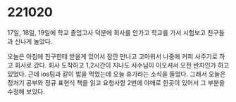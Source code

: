 # 221020

17일, 18일, 19일에 학교 졸업고사 덕분에 회사를 안가고 학교를 가서
시험보고 친구들과 신나게 놀았다.

오늘은 아침에 친구한테 받을게 있어서 잠깐 만나고 고마워서 나중에 커피 사주기로 하고 
회사로 갔다. 회사 도착하고 1,2시간이 지나도 사수님이 아오셔서 오전 반차인가 하고 있었다.
근데 ios팀과 같이 밥을 먹었는데 오늘 휴가라는 소식을 들었다. 
그래서 오늘은 정처기 공부와 정규 표현식 책을 읽고 요청사항 2번에 야매로 한곳이 있어서
그 부분을 수정해 보았다.
